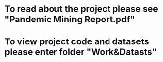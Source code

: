 # To read about the project please see "Pandemic Mining Report.pdf"
# To view project code and datasets please enter folder "Work&Datasts"
